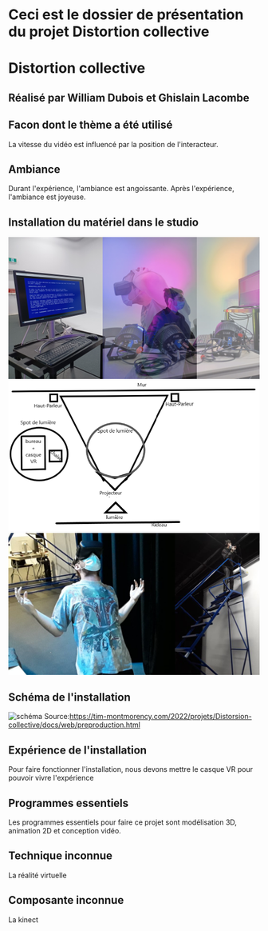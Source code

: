 # Ceci est le dossier de présentation du projet Distortion collective

# Distortion collective

## Réalisé par William Dubois et Ghislain Lacombe

## Facon dont le thème a été utilisé
La vitesse du vidéo est influencé par la position de l'interacteur.
## Ambiance
Durant l'expérience, l'ambiance est angoissante. Après l'expérience, l'ambiance est joyeuse.

## Installation du matériel dans le studio
![installation](medias_distortion_collective/installation.png)
![installation](medias_distortion_collective/installation_2.png)
![installation](medias_distortion_collective/installation_3.png)

## Schéma de l'installation
![schéma](medias_distortion_collective/schéma.png)
Source:https://tim-montmorency.com/2022/projets/Distorsion-collective/docs/web/preproduction.html

## Expérience de l'installation
Pour faire fonctionner l'installation, nous devons mettre le casque VR pour pouvoir vivre l'expérience

## Programmes essentiels
Les programmes essentiels pour faire ce projet sont modélisation 3D, animation 2D et conception vidéo.

## Technique inconnue
La réalité virtuelle

## Composante inconnue
La kinect

